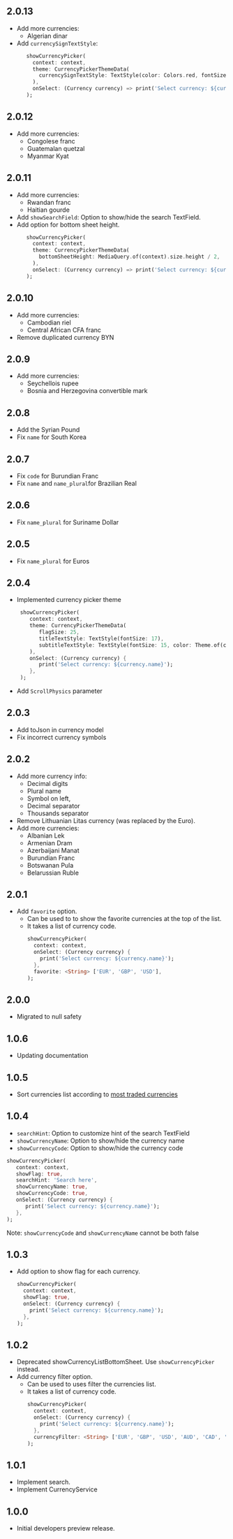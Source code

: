 ## 2.0.13
* Add more currencies:
  - Algerian dinar
* Add `currencySignTextStyle`:
    ```Dart
       showCurrencyPicker(
         context: context,
         theme: CurrencyPickerThemeData(
           currencySignTextStyle: TextStyle(color: Colors.red, fontSize: 25),
         ),
         onSelect: (Currency currency) => print('Select currency: ${currency.name}'),
       );
    ```
## 2.0.12
* Add more currencies:
  - Congolese franc
  - Guatemalan quetzal
  - Myanmar Kyat

## 2.0.11
* Add more currencies:
  - Rwandan franc
  - Haitian gourde
* Add `showSearchField`: Option to show/hide the search TextField.
* Add option for bottom sheet height.
    ```Dart
       showCurrencyPicker(
         context: context,
         theme: CurrencyPickerThemeData(
           bottomSheetHeight: MediaQuery.of(context).size.height / 2,
         ),
         onSelect: (Currency currency) => print('Select currency: ${currency.name}'),
       );
    ```

## 2.0.10
* Add more currencies:
  - Cambodian riel
  - Central African CFA franc
* Remove duplicated currency BYN

## 2.0.9
* Add more currencies:
  - Seychellois rupee
  - Bosnia and Herzegovina convertible mark

## 2.0.8
* Add the Syrian Pound 
* Fix `name` for South Korea

## 2.0.7
* Fix `code` for Burundian Franc
* Fix `name` and  `name_plural`for Brazilian Real

## 2.0.6
* Fix `name_plural` for Suriname Dollar

## 2.0.5
* Fix `name_plural` for Euros

## 2.0.4
* Implemented currency picker theme 
  ```Dart
   showCurrencyPicker(
      context: context,
      theme: CurrencyPickerThemeData(
         flagSize: 25,
         titleTextStyle: TextStyle(fontSize: 17),
         subtitleTextStyle: TextStyle(fontSize: 15, color: Theme.of(context).hintColor),
      ),
      onSelect: (Currency currency) {
         print('Select currency: ${currency.name}');
      },
   );
  ``` 
* Add `ScrollPhysics` parameter

## 2.0.3
* Add toJson in currency model
* Fix incorrect currency symbols

## 2.0.2

* Add more currency info:
  - Decimal digits 
  - Plural name
  - Symbol on left, 
  - Decimal separator
  - Thousands separator
* Remove Lithuanian Litas currency (was replaced by the Euro).
* Add more currencies:
  - Albanian Lek
  - Armenian Dram
  - Azerbaijani Manat
  - Burundian Franc
  - Botswanan Pula
  - Belarussian Ruble

## 2.0.1

* Add `favorite` option.
  - Can be used to to show the favorite currencies at the top of the list.
  - It takes a list of currency code.
    ```Dart
    showCurrencyPicker(
      context: context,
      onSelect: (Currency currency) {
        print('Select currency: ${currency.name}');
      },
      favorite: <String> ['EUR', 'GBP', 'USD'],
    );
    ```
## 2.0.0

 * Migrated to null safety
 
## 1.0.6

 * Updating documentation
 
## 1.0.5

 * Sort currencies list according to [most traded currencies](https://en.wikipedia.org/wiki/Template:Most_traded_currencies)

## 1.0.4

 * `searchHint`: Option to customize hint of the search TextField
 * `showCurrencyName`: Option to show/hide the currency name
 * `showCurrencyCode`: Option to show/hide the currency code
```Dart
showCurrencyPicker(
   context: context,
   showFlag: true,
   searchHint: 'Search here',
   showCurrencyName: true,
   showCurrencyCode: true,
   onSelect: (Currency currency) {
      print('Select currency: ${currency.name}');
   },
);
```

Note: `showCurrencyCode` and `showCurrencyName` cannot be both false

## 1.0.3

* Add option to show flag for each currency.
    ```Dart
    showCurrencyPicker(
      context: context,
      showFlag: true,
      onSelect: (Currency currency) {
        print('Select currency: ${currency.name}');
      },
    );
    ``` 

## 1.0.2

* Deprecated showCurrencyListBottomSheet. Use `showCurrencyPicker` instead.
* Add currency filter option.
    - Can be used to uses filter the currencies list.
    - It takes a list of currency code.
      ```Dart
      showCurrencyPicker(
        context: context,
        onSelect: (Currency currency) {
          print('Select currency: ${currency.name}');
        },
        currencyFilter: <String> ['EUR', 'GBP', 'USD', 'AUD', 'CAD', 'JPY', 'HKD', 'CHF', 'SEK', 'ILS'],
      );
      ``` 

## 1.0.1

* Implement search.
* Implement CurrencyService

## 1.0.0

* Initial developers preview release.
